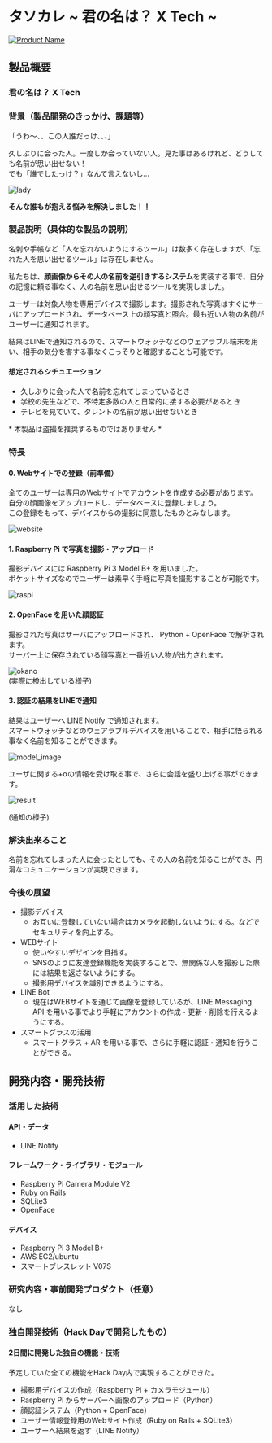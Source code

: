 # タソカレ ~ 君の名は？ X Tech ~

[![Product Name](https://raw.githubusercontent.com/jphacks/SD_1802/img1/Image/top.png)](https://www.youtube.com/watch?v=BT4jsEthNRc&feature=youtu.be)

## 製品概要
### 君の名は？ X Tech

### 背景（製品開発のきっかけ、課題等）
「うわ〜、、この人誰だっけ、、、」

久しぶりに会った人。一度しか会っていない人。見た事はあるけれど、どうしても名前が思い出せない！  
でも「誰でしたっけ？」なんて言えないし...

![lady](https://raw.githubusercontent.com/jphacks/SD_1802/img1/Image/lady.jpg)

**そんな誰もが抱える悩みを解決しました！！**


### 製品説明（具体的な製品の説明）
名刺や手帳など「人を忘れないようにするツール」は数多く存在しますが、「忘れた人を思い出せるツール」は存在しません。

私たちは、**顔画像からその人の名前を逆引きするシステム**を実装する事で、自分の記憶に頼る事なく、人の名前を思い出せるツールを実現しました。

ユーザーは対象人物を専用デバイスで撮影します。撮影された写真はすぐにサーバにアップロードされ、データベース上の顔写真と照合。最も近い人物の名前がユーザーに通知されます。

結果はLINEで通知されるので、スマートウォッチなどのウェアラブル端末を用い、相手の気分を害する事なくこっそりと確認することも可能です。

#### 想定されるシチュエーション
+ 久しぶりに会った人で名前を忘れてしまっているとき
+ 学校の先生などで、不特定多数の人と日常的に接する必要があるとき
+ テレビを見ていて、タレントの名前が思い出せないとき

\* 本製品は盗撮を推奨するものではありません \*

### 特長

#### 0. Webサイトでの登録（前準備）
全てのユーザーは専用のWebサイトでアカウントを作成する必要があります。  
自分の顔画像をアップロードし、データベースに登録しましょう。  
この登録をもって、デバイスからの撮影に同意したものとみなします。

![website](https://raw.githubusercontent.com/jphacks/SD_1802/img1/Image/website.jpg)  

#### 1. Raspberry Pi で写真を撮影・アップロード
撮影デバイスには Raspberry Pi 3 Model B+ を用いました。  
ポケットサイズなのでユーザーは素早く手軽に写真を撮影することが可能です。

![raspi](https://raw.githubusercontent.com/jphacks/SD_1802/img1/Image/raspi.jpg)

#### 2. OpenFace を用いた顔認証
撮影された写真はサーバにアップロードされ、 Python + OpenFace で解析されます。  
サーバー上に保存されている顔写真と一番近い人物が出力されます。
  
![okano](https://raw.githubusercontent.com/jphacks/SD_1802/img1/Image/okano.jpg)    
(実際に検出している様子)

#### 3. 認証の結果をLINEで通知
結果はユーザーへ LINE Notify で通知されます。  
スマートウォッチなどのウェアラブルデバイスを用いることで、相手に悟られる事なく名前を知ることができます。

![model_image](https://raw.githubusercontent.com/jphacks/SD_1802/img1/Image/model.png)

ユーザに関する+αの情報を受け取る事で、さらに会話を盛り上げる事ができます。

![result](https://raw.githubusercontent.com/jphacks/SD_1802/img1/Image/line-notify.png) 

(通知の様子)

### 解決出来ること
名前を忘れてしまった人に会ったとしても、その人の名前を知ることができ、円滑なコミュニケーションが実現できます。

### 今後の展望
+ 撮影デバイス
    * お互いに登録していない場合はカメラを起動しないようにする。などでセキュリティを向上する。
+ WEBサイト
    * 使いやすいデザインを目指す。
    * SNSのように友達登録機能を実装することで、無関係な人を撮影した際には結果を返さないようにする。
    * 撮影用デバイスを識別できるようにする。
+ LINE Bot
    * 現在はWEBサイトを通じて画像を登録しているが、LINE Messaging API を用いる事でより手軽にアカウントの作成・更新・削除を行えるようにする。
+ スマートグラスの活用
    * スマートグラス + AR を用いる事で、さらに手軽に認証・通知を行うことができる。

## 開発内容・開発技術
### 活用した技術
#### API・データ
* LINE Notify

#### フレームワーク・ライブラリ・モジュール
* Raspberry Pi Camera Module V2
* Ruby on Rails
* SQLite3
* OpenFace

#### デバイス
* Raspberry Pi 3 Model B+
* AWS EC2/ubuntu
* スマートブレスレット V07S

### 研究内容・事前開発プロダクト（任意）
なし

### 独自開発技術（Hack Dayで開発したもの）
#### 2日間に開発した独自の機能・技術
予定していた全ての機能をHack Day内で実現することができた。

* 撮影用デバイスの作成（Raspberry Pi + カメラモジュール）
* Raspberry Pi からサーバーへ画像のアップロード（Python）
* 顔認証システム（Python + OpenFace）
* ユーザー情報登録用のWebサイト作成（Ruby on Rails + SQLite3）
* ユーザーへ結果を返す（LINE Notify）
